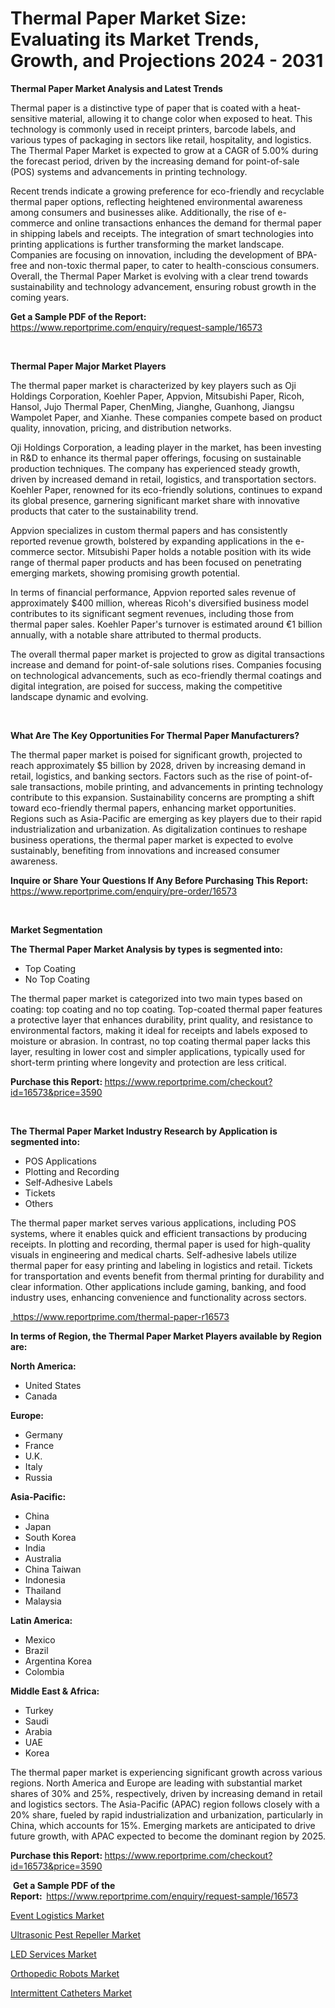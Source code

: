 <p><h1>Thermal Paper Market Size: Evaluating its Market Trends, Growth, and Projections 2024 - 2031</h1></p><p><strong>Thermal Paper Market Analysis and Latest Trends</strong></p>
<p><p>Thermal paper is a distinctive type of paper that is coated with a heat-sensitive material, allowing it to change color when exposed to heat. This technology is commonly used in receipt printers, barcode labels, and various types of packaging in sectors like retail, hospitality, and logistics. The Thermal Paper Market is expected to grow at a CAGR of 5.00% during the forecast period, driven by the increasing demand for point-of-sale (POS) systems and advancements in printing technology.</p><p>Recent trends indicate a growing preference for eco-friendly and recyclable thermal paper options, reflecting heightened environmental awareness among consumers and businesses alike. Additionally, the rise of e-commerce and online transactions enhances the demand for thermal paper in shipping labels and receipts. The integration of smart technologies into printing applications is further transforming the market landscape. Companies are focusing on innovation, including the development of BPA-free and non-toxic thermal paper, to cater to health-conscious consumers. Overall, the Thermal Paper Market is evolving with a clear trend towards sustainability and technology advancement, ensuring robust growth in the coming years.</p></p>
<p><strong>Get a Sample PDF of the Report:&nbsp;</strong> <a href="https://www.reportprime.com/enquiry/request-sample/16573?utm_campaign=83&utm_medium=2&utm_source=Github&utm_content=ia&utm_term=23112024&utm_id=thermal-paper">https://www.reportprime.com/enquiry/request-sample/16573</a></p>
<p>&nbsp;</p>
<p><strong>Thermal Paper Major Market Players</strong></p>
<p><p>The thermal paper market is characterized by key players such as Oji Holdings Corporation, Koehler Paper, Appvion, Mitsubishi Paper, Ricoh, Hansol, Jujo Thermal Paper, ChenMing, Jianghe, Guanhong, Jiangsu Wampolet Paper, and Xianhe. These companies compete based on product quality, innovation, pricing, and distribution networks.</p><p>Oji Holdings Corporation, a leading player in the market, has been investing in R&D to enhance its thermal paper offerings, focusing on sustainable production techniques. The company has experienced steady growth, driven by increased demand in retail, logistics, and transportation sectors. Koehler Paper, renowned for its eco-friendly solutions, continues to expand its global presence, garnering significant market share with innovative products that cater to the sustainability trend.</p><p>Appvion specializes in custom thermal papers and has consistently reported revenue growth, bolstered by expanding applications in the e-commerce sector. Mitsubishi Paper holds a notable position with its wide range of thermal paper products and has been focused on penetrating emerging markets, showing promising growth potential.</p><p>In terms of financial performance, Appvion reported sales revenue of approximately $400 million, whereas Ricoh's diversified business model contributes to its significant segment revenues, including those from thermal paper sales. Koehler Paper's turnover is estimated around €1 billion annually, with a notable share attributed to thermal products.</p><p>The overall thermal paper market is projected to grow as digital transactions increase and demand for point-of-sale solutions rises. Companies focusing on technological advancements, such as eco-friendly thermal coatings and digital integration, are poised for success, making the competitive landscape dynamic and evolving.</p></p>
<p>&nbsp;</p>
<p><strong>What Are The Key Opportunities For Thermal Paper Manufacturers?</strong></p>
<p><p>The thermal paper market is poised for significant growth, projected to reach approximately $5 billion by 2028, driven by increasing demand in retail, logistics, and banking sectors. Factors such as the rise of point-of-sale transactions, mobile printing, and advancements in printing technology contribute to this expansion. Sustainability concerns are prompting a shift toward eco-friendly thermal papers, enhancing market opportunities. Regions such as Asia-Pacific are emerging as key players due to their rapid industrialization and urbanization. As digitalization continues to reshape business operations, the thermal paper market is expected to evolve sustainably, benefiting from innovations and increased consumer awareness.</p></p>
<p><strong>Inquire or Share Your Questions If Any Before Purchasing This Report:</strong> <a href="https://www.reportprime.com/enquiry/pre-order/16573?utm_campaign=83&utm_medium=2&utm_source=Github&utm_content=ia&utm_term=23112024&utm_id=thermal-paper">https://www.reportprime.com/enquiry/pre-order/16573</a></p>
<p>&nbsp;</p>
<p><strong>Market Segmentation</strong></p>
<p><strong>The Thermal Paper Market Analysis by types is segmented into:</strong></p>
<p><ul><li>Top Coating</li><li>No Top Coating</li></ul></p>
<p><p>The thermal paper market is categorized into two main types based on coating: top coating and no top coating. Top-coated thermal paper features a protective layer that enhances durability, print quality, and resistance to environmental factors, making it ideal for receipts and labels exposed to moisture or abrasion. In contrast, no top coating thermal paper lacks this layer, resulting in lower cost and simpler applications, typically used for short-term printing where longevity and protection are less critical.</p></p>
<p><strong>Purchase this Report:&nbsp;</strong><a href="https://www.reportprime.com/checkout?id=16573&price=3590&utm_campaign=83&utm_medium=2&utm_source=Github&utm_content=ia&utm_term=23112024&utm_id=thermal-paper">https://www.reportprime.com/checkout?id=16573&price=3590</a></p>
<p>&nbsp;</p>
<p><strong>The Thermal Paper Market Industry Research by Application is segmented into:</strong></p>
<p><ul><li>POS Applications</li><li>Plotting and Recording</li><li>Self-Adhesive Labels</li><li>Tickets</li><li>Others</li></ul></p>
<p><p>The thermal paper market serves various applications, including POS systems, where it enables quick and efficient transactions by producing receipts. In plotting and recording, thermal paper is used for high-quality visuals in engineering and medical charts. Self-adhesive labels utilize thermal paper for easy printing and labeling in logistics and retail. Tickets for transportation and events benefit from thermal printing for durability and clear information. Other applications include gaming, banking, and food industry uses, enhancing convenience and functionality across sectors.</p></p>
<p><a href="https://www.reportprime.com/thermal-paper-r16573?utm_campaign=83&utm_medium=2&utm_source=Github&utm_content=ia&utm_term=23112024&utm_id=thermal-paper">&nbsp;https://www.reportprime.com/thermal-paper-r16573</a></p>
<p><strong>In terms of Region, the Thermal Paper Market Players available by Region are:</strong></p>
<p>
    <p> <strong> North America: </strong>
        <ul>
            <li>United States</li>
            <li>Canada</li>
        </ul>
        </p> 
    <p> <strong> Europe: </strong>
        <ul>
            <li>Germany</li>
            <li>France</li>
            <li>U.K.</li>
            <li>Italy</li>
            <li>Russia</li>
        </ul>
        </p> 
    <p> <strong> Asia-Pacific: </strong>
        <ul>
            <li>China</li>
            <li>Japan</li>
            <li>South Korea</li>
            <li>India</li>
            <li>Australia</li>
            <li>China Taiwan</li>
            <li>Indonesia</li>
            <li>Thailand</li>
            <li>Malaysia</li>
        </ul>
        </p> 
    <p> <strong> Latin America: </strong>
        <ul>
            <li>Mexico</li>
            <li>Brazil</li>
            <li>Argentina Korea</li>
            <li>Colombia</li>
        </ul>
        </p> 
    <p> <strong> Middle East & Africa: </strong>
        <ul>
            <li>Turkey</li>
            <li>Saudi</li>
            <li>Arabia</li>
            <li>UAE</li>
            <li>Korea</li>
        </ul>
    </p>
    </p>
<p><p>The thermal paper market is experiencing significant growth across various regions. North America and Europe are leading with substantial market shares of 30% and 25%, respectively, driven by increasing demand in retail and logistics sectors. The Asia-Pacific (APAC) region follows closely with a 20% share, fueled by rapid industrialization and urbanization, particularly in China, which accounts for 15%. Emerging markets are anticipated to drive future growth, with APAC expected to become the dominant region by 2025.</p></p>
<p><strong>Purchase this Report: </strong><a href="https://www.reportprime.com/checkout?id=16573&price=3590&utm_campaign=83&utm_medium=2&utm_source=Github&utm_content=ia&utm_term=23112024&utm_id=thermal-paper">https://www.reportprime.com/checkout?id=16573&price=3590</a></p>
<p>&nbsp;<strong>Get a Sample PDF of the Report:&nbsp;&nbsp;</strong><a href="https://www.reportprime.com/enquiry/request-sample/16573?utm_campaign=83&utm_medium=2&utm_source=Github&utm_content=ia&utm_term=23112024&utm_id=thermal-paper">https://www.reportprime.com/enquiry/request-sample/16573</a></p>
<p><strong></strong></p>
<p><p><a href="https://issuu.com/reportprime-2/docs/event-logistics-market-size-2030.pp_b41898c29bc74f?utm_campaign=83&utm_medium=2&utm_source=Github&utm_content=ia&utm_term=23112024&utm_id=thermal-paper">Event Logistics Market</a></p><p><a href="https://www.linkedin.com/pulse/ultrasonic-pest-repeller-market-growth-forecast-125-cagr-jd3jc?utm_campaign=83&utm_medium=2&utm_source=Github&utm_content=ia&utm_term=23112024&utm_id=thermal-paper">Ultrasonic Pest Repeller Market</a></p><p><a href="https://issuu.com/reportprime-2/docs/led-services-market-size-2030.pptx_5ed821efef18d6?utm_campaign=83&utm_medium=2&utm_source=Github&utm_content=ia&utm_term=23112024&utm_id=thermal-paper">LED Services Market</a></p><p><a href="https://www.linkedin.com/pulse/comprehensive-examination-orthopedic-robots-market-size-share-uxd4e?utm_campaign=83&utm_medium=2&utm_source=Github&utm_content=ia&utm_term=23112024&utm_id=thermal-paper">Orthopedic Robots Market</a></p><p><a href="https://github.com/dringals/Market-Research-Report-List-6/blob/main/intermittent-catheters-market.md?utm_campaign=83&utm_medium=2&utm_source=Github&utm_content=ia&utm_term=23112024&utm_id=thermal-paper">Intermittent Catheters Market</a></p></p>